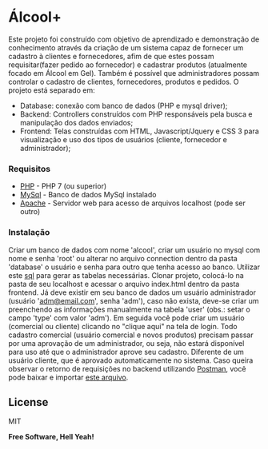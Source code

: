# Álcool+

Este projeto foi construído com objetivo de aprendizado e demonstração de conhecimento através da criação de um sistema capaz de fornecer um cadastro à clientes e fornecedores, afim de que estes possam requisitar(fazer pedido ao fornecedor) e cadastrar produtos (atualmente focado em Álcool em Gel). Também é possível que administradores possam controlar o cadastro de clientes, fornecedores, produtos e pedidos.
O projeto está separado em:
* Database: conexão com banco de dados (PHP e mysql driver);
* Backend: Controllers construídos com PHP responsáveis pela busca e manipulação dos dados enviados;
* Frontend: Telas construídas com HTML, Javascript/Jquery e CSS 3 para visualização e uso dos tipos de usuários (cliente, fornecedor e administrador);

### Requisitos

* [PHP] - PHP 7 (ou superior)
* [MySql] - Banco de dados MySql instalado
* [Apache] - Servidor web para acesso de arquivos localhost (pode ser outro)

### Instalação

Criar um banco de dados com nome 'alcool', criar um usuário no mysql com nome e senha 'root' ou alterar no arquivo connection dentro da pasta 'database' o usuário e senha para outro que tenha acesso ao banco. Utilizar este [sql] para gerar as tabelas necessárias. Clonar projeto, colocá-lo na pasta de seu localhost e acessar o arquivo index.html dentro da pasta frontend.
Já deve existir em seu banco de dados um usuário administrador (usuário 'adm@email.com', senha 'adm'), caso não exista, deve-se criar um preenchendo as informações manualmente na tabela 'user' (obs.: setar o campo 'type' com valor 'adm'). Em seguida você pode criar um usuário (comercial ou cliente) clicando no "clique aqui" na tela de login.
Todo cadastro comercial (usuário comercial e novos produtos) precisam passar por uma aprovação de um administrador, ou seja, não estará disponível para uso até que o administrador aprove seu cadastro. Diferente de um usuário cliente, que é aprovado automaticamente no sistema. Caso queira observar o retorno de requisições no backend utilizando [Postman], você pode baixar e importar [este arquivo].

License
----

MIT


**Free Software, Hell Yeah!**

[//]: # (These are reference links used in the body of this note and get stripped out when the markdown processor does its job. There is no need to format nicely because it shouldn't be seen. Thanks SO - http://stackoverflow.com/questions/4823468/store-comments-in-markdown-syntax)


[PHP]: <https://www.php.net/manual/pt_BR/install.windows.php>
[MySql]: <https://dev.mysql.com/doc/>
[Apache]: <https://www.apache.org/>
[sql]: <https://drive.google.com/open?id=1nJKN337P8rtlidn574DNzkLPsj4LpkgT>
[Postman]: <https://www.postman.com/downloads/>
[este arquivo]: <https://drive.google.com/open?id=1JTDgzv-_so3s8EZORsBsS-Jpk7ZQhVjI>

